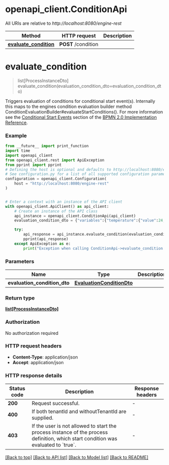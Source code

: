 # openapi_client.ConditionApi

All URIs are relative to *http://localhost:8080/engine-rest*

Method | HTTP request | Description
------------- | ------------- | -------------
[**evaluate_condition**](ConditionApi.md#evaluate_condition) | **POST** /condition | 


# **evaluate_condition**
> list[ProcessInstanceDto] evaluate_condition(evaluation_condition_dto=evaluation_condition_dto)



Triggers evaluation of conditions for conditional start event(s).  Internally this maps to the engines condition evaluation builder method ConditionEvaluationBuilder#evaluateStartConditions().  For more information see the [Conditional Start Events](https://docs.camunda.org/manual/7.13/reference/bpmn20/events/conditional-events/#conditional-start-event) section of the [BPMN 2.0 Implementation Reference](https://docs.camunda.org/manual/7.13/reference/bpmn20/).

### Example

```python
from __future__ import print_function
import time
import openapi_client
from openapi_client.rest import ApiException
from pprint import pprint
# Defining the host is optional and defaults to http://localhost:8080/engine-rest
# See configuration.py for a list of all supported configuration parameters.
configuration = openapi_client.Configuration(
    host = "http://localhost:8080/engine-rest"
)


# Enter a context with an instance of the API client
with openapi_client.ApiClient() as api_client:
    # Create an instance of the API class
    api_instance = openapi_client.ConditionApi(api_client)
    evaluation_condition_dto = {"variables":{"temperature":{"value":24,"type":"Integer","valueInfo":{"transient":true}},"city":{"value":"Parma","type":"String"}},"businessKey":"aBusinessKey","tenantId":"aTenantId"} # EvaluationConditionDto |  (optional)

    try:
        api_response = api_instance.evaluate_condition(evaluation_condition_dto=evaluation_condition_dto)
        pprint(api_response)
    except ApiException as e:
        print("Exception when calling ConditionApi->evaluate_condition: %s\n" % e)
```

### Parameters

Name | Type | Description  | Notes
------------- | ------------- | ------------- | -------------
 **evaluation_condition_dto** | [**EvaluationConditionDto**](EvaluationConditionDto.md)|  | [optional] 

### Return type

[**list[ProcessInstanceDto]**](ProcessInstanceDto.md)

### Authorization

No authorization required

### HTTP request headers

 - **Content-Type**: application/json
 - **Accept**: application/json

### HTTP response details
| Status code | Description | Response headers |
|-------------|-------------|------------------|
**200** | Request successful. |  -  |
**400** | If both tenantId and withoutTenantId are supplied. |  -  |
**403** | If the user is not allowed to start the process instance of the process definition, which start condition was evaluated to &#x60;true&#x60;. |  -  |

[[Back to top]](#) [[Back to API list]](../README.md#documentation-for-api-endpoints) [[Back to Model list]](../README.md#documentation-for-models) [[Back to README]](../README.md)

